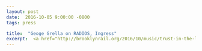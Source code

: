 ```yaml
---
layout: post
date:  2016-10-05 9:00:00 -0800
tags: press

title:  "Geoge Grella on RADIOS, Ingress"
excerpt:  <a href="http://brooklynrail.org/2016/10/music/trust-in-the-labels" target="_blank">→</a>
---
```

